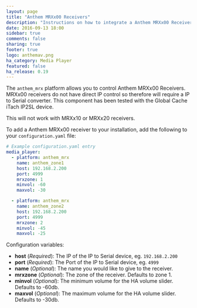 ```yaml
---
layout: page
title: "Anthem MRXx00 Receivers"
description: "Instructions on how to integrate a Anthem MRXx00 Receivers into Home Assistant."
date: 2016-09-13 18:00
sidebar: true
comments: false
sharing: true
footer: true
logo: anthemav.png
ha_category: Media Player
featured: false
ha_release: 0.19
---
```


The `anthem_mrx` platform allows you to control Anthem MRXx00 Receivers. MRXx00 receivers do not have direct IP control so therefore will require a IP to Serial converter.
This component has been tested with the Global Cache iTach IP2SL device.

This will not work with MRXx10 or MRXx20 receivers.

To add a Anthem MRXx00 receiver to your installation, add the following to
your `configuration.yaml` file:

```yaml
# Example configuration.yaml entry
media_player:
  - platform: anthem_mrx
    name: anthem_zone1
    host: 192.168.2.200
    port: 4999
    mrxzone: 1
    minvol: -60
    maxvol: -30

  - platform: anthem_mrx
    name: anthem_zone2
    host: 192.168.2.200
    port: 4999
    mrxzone: 2
    minvol: -45
    maxvol: -25
```

Configuration variables:

- **host** (*Required*): The IP of the IP to Serial device,  eg. `192.168.2.200`
- **port** (*Required*): The Port of the IP to Serial device,  eg. `4999`
- **name** (*Optional*): The name you would like to give to the receiver.
- **mrxzone** (*Optional*): The zone of the receiver. Defaults to zone 1.
- **minvol** (*Optional*): The minimum volume for the HA volume slider. Defaults to -60db.
- **maxvol** (*Optional*): The maximum volume for the HA volume slider. Defaults to -30db.
